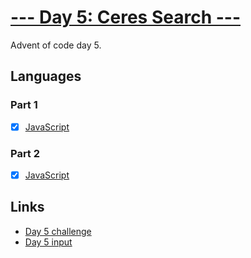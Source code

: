 # [--- Day 5: Ceres Search ---](https://adventofcode.com/2024/day/5)

Advent of code day 5.

## Languages

### Part 1

- [x] [JavaScript](part1.mjs)

### Part 2

- [x] [JavaScript](part2.mjs)

## Links

- [Day 5 challenge](https://adventofcode.com/2024/day/5)
- [Day 5 input](https://adventofcode.com/2024/day/5/input)
